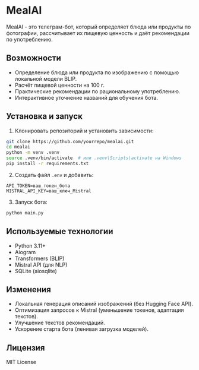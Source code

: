 
# MealAI

MealAI - это телеграм-бот, который определяет блюда или продукты по фотографии, рассчитывает их пищевую ценность и даёт рекомендации по употреблению.

## Возможности

- Определение блюда или продукта по изображению с помощью локальной модели BLIP.
- Расчёт пищевой ценности на 100 г.
- Практические рекомендации по рациональному употреблению.
- Интерактивное уточнение названий для обучения бота.

## Установка и запуск

1. Клонировать репозиторий и установить зависимости:

```bash
git clone https://github.com/yourrepo/mealai.git
cd mealai
python -m venv .venv
source .venv/bin/activate  # или .venv\Scripts\activate на Windows
pip install -r requirements.txt
```

2. Создать файл `.env` и добавить:

```env
API_TOKEN=ваш_токен_бота
MISTRAL_API_KEY=ваш_ключ_Mistral
```

3. Запуск бота:

```bash
python main.py
```

## Используемые технологии

- Python 3.11+
- Aiogram
- Transformers (BLIP)
- Mistral API (для NLP)
- SQLite (aiosqlite)

## Изменения

- Локальная генерация описаний изображений (без Hugging Face API).
- Оптимизация запросов к Mistral (уменьшение токенов, адаптация текстов).
- Улучшение текстов рекомендаций.
- Ускорение старта бота (ленивая загрузка моделей).

## Лицензия

MIT License
